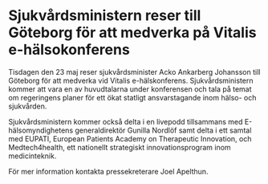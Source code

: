# Sjukvårdsministern reser till Göteborg för att medverka på Vitalis e-hälsokonferens

Tisdagen den 23 maj reser sjukvårdsminister Acko Ankarberg Johansson till Göteborg för att medverka vid Vitalis e\-hälskonferens. Sjukvårdsministern kommer att vara en av huvudtalarna under konferensen och tala på temat om regeringens planer för ett ökat statligt ansvarstagande inom hälso\- och sjukvården.

Sjukvårdsministern kommer också delta i en livepodd tillsammans med E\-hälsomyndighetens generaldirektör Gunilla Nordlöf samt delta i ett samtal med EUPATI, European Patients Academy on Therapeutic Innovation, och Medtech4health, ett nationellt strategiskt innovationsprogram inom medicinteknik.

För mer information kontakta pressekreterare Joel Apelthun.
